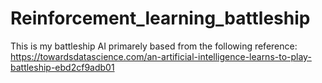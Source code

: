 # Reinforcement_learning_battleship

This is my battleship AI primarely based from the following reference:
https://towardsdatascience.com/an-artificial-intelligence-learns-to-play-battleship-ebd2cf9adb01 
